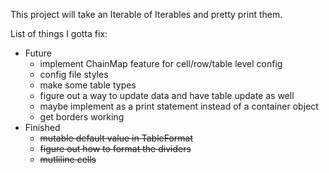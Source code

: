 This project will take an Iterable of Iterables and pretty print them.

List of things I gotta fix:
* Future
  * implement ChainMap feature for cell/row/table level config
  * config file styles
  * make some table types
  * figure out a way to update data and have table update as well
  * maybe implement as a print statement instead of a container object
  * get borders working
* Finished
  * ~~mutable default value in TableFormat~~
  * ~~figure out how to format the dividers~~
  * ~~mutliline cells~~
